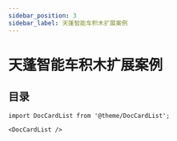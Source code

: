 ```yaml
---
sidebar_position: 3
sidebar_label: 天蓬智能车积木扩展案例
---
```


# 天蓬智能车积木扩展案例

## 目录

```mdx-code-block
import DocCardList from '@theme/DocCardList';

<DocCardList />
```
